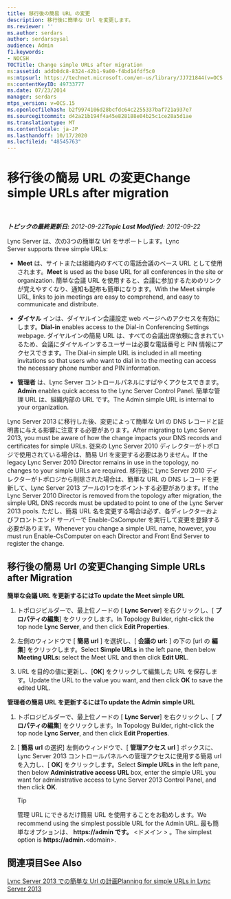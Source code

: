 ```yaml
---
title: 移行後の簡易 URL の変更
description: 移行後に簡単な Url を変更します。
ms.reviewer: ''
ms.author: serdars
author: serdarsoysal
audience: Admin
f1.keywords:
- NOCSH
TOCTitle: Change simple URLs after migration
ms:assetid: addb0dc8-8324-42b1-9a00-f4bd14fdf5c0
ms:mtpsurl: https://technet.microsoft.com/en-us/library/JJ721844(v=OCS.15)
ms:contentKeyID: 49733777
ms.date: 07/23/2014
manager: serdars
mtps_version: v=OCS.15
ms.openlocfilehash: b2f9974106d28bcfdc64c2255337baf721a937e7
ms.sourcegitcommit: d42a21b194f4a45e828188e04b25c1ce28a5d1ae
ms.translationtype: MT
ms.contentlocale: ja-JP
ms.lasthandoff: 10/17/2020
ms.locfileid: "48545763"
---
```

# <a name="change-simple-urls-after-migration"></a><span data-ttu-id="0ccf7-103">移行後の簡易 URL の変更</span><span class="sxs-lookup"><span data-stu-id="0ccf7-103">Change simple URLs after migration</span></span>

<div data-xmlns="http://www.w3.org/1999/xhtml">

<div class="topic" data-xmlns="http://www.w3.org/1999/xhtml" data-msxsl="urn:schemas-microsoft-com:xslt" data-cs="https://msdn.microsoft.com/">

<div data-asp="https://msdn2.microsoft.com/asp">



</div>

<div id="mainSection">

<div id="mainBody">

<span> </span>

<span data-ttu-id="0ccf7-104">_**トピックの最終更新日:** 2012-09-22_</span><span class="sxs-lookup"><span data-stu-id="0ccf7-104">_**Topic Last Modified:** 2012-09-22_</span></span>

<span data-ttu-id="0ccf7-105">Lync Server は、次の3つの簡単な Url をサポートします。</span><span class="sxs-lookup"><span data-stu-id="0ccf7-105">Lync Server supports three simple URLs:</span></span>

  - <span data-ttu-id="0ccf7-106">**Meet** は、サイトまたは組織内のすべての電話会議のベース URL として使用されます。</span><span class="sxs-lookup"><span data-stu-id="0ccf7-106">**Meet** is used as the base URL for all conferences in the site or organization.</span></span> <span data-ttu-id="0ccf7-107">簡単な会議 URL を使用すると、会議に参加するためのリンクが覚えやすくなり、通知も配布も簡単になります。</span><span class="sxs-lookup"><span data-stu-id="0ccf7-107">With the Meet simple URL, links to join meetings are easy to comprehend, and easy to communicate and distribute.</span></span>

  - <span data-ttu-id="0ccf7-108">**ダイヤル** インは、ダイヤルイン会議設定 web ページへのアクセスを有効にします。</span><span class="sxs-lookup"><span data-stu-id="0ccf7-108">**Dial-in** enables access to the Dial-in Conferencing Settings webpage.</span></span> <span data-ttu-id="0ccf7-109">ダイヤルインの簡易 URL は、すべての会議出席依頼に含まれているため、会議にダイヤルインするユーザーは必要な電話番号と PIN 情報にアクセスできます。</span><span class="sxs-lookup"><span data-stu-id="0ccf7-109">The Dial-in simple URL is included in all meeting invitations so that users who want to dial in to the meeting can access the necessary phone number and PIN information.</span></span>

  - <span data-ttu-id="0ccf7-110">**管理者** は、Lync Server コントロールパネルにすばやくアクセスできます。</span><span class="sxs-lookup"><span data-stu-id="0ccf7-110">**Admin** enables quick access to the Lync Server Control Panel.</span></span> <span data-ttu-id="0ccf7-111">簡単な管理 URL は、組織内部の URL です。</span><span class="sxs-lookup"><span data-stu-id="0ccf7-111">The Admin simple URL is internal to your organization.</span></span>

<span data-ttu-id="0ccf7-112">Lync Server 2013 に移行した後、変更によって簡単な Url の DNS レコードと証明書に与える影響に注意する必要があります。</span><span class="sxs-lookup"><span data-stu-id="0ccf7-112">After migrating to Lync Server 2013, you must be aware of how the change impacts your DNS records and certificates for simple URLs.</span></span> <span data-ttu-id="0ccf7-113">従来の Lync Server 2010 ディレクターがトポロジで使用されている場合は、簡易 Url を変更する必要はありません。</span><span class="sxs-lookup"><span data-stu-id="0ccf7-113">If the legacy Lync Server 2010 Director remains in use in the topology, no changes to your simple URLs are required.</span></span> <span data-ttu-id="0ccf7-114">移行後に Lync Server 2010 ディレクターがトポロジから削除された場合は、簡単な URL の DNS レコードを更新して、Lync Server 2013 プールの1つをポイントする必要があります。</span><span class="sxs-lookup"><span data-stu-id="0ccf7-114">If the Lync Server 2010 Director is removed from the topology after migration, the simple URL DNS records must be updated to point to one of the Lync Server 2013 pools.</span></span> <span data-ttu-id="0ccf7-115">ただし、簡易 URL 名を変更する場合は必ず、各ディレクターおよびフロントエンド サーバーで Enable-CsComputer を実行して変更を登録する必要があります。</span><span class="sxs-lookup"><span data-stu-id="0ccf7-115">Whenever you change a simple URL name, however, you must run Enable-CsComputer on each Director and Front End Server to register the change.</span></span>

<div>

## <a name="changing-simple-urls-after-migration"></a><span data-ttu-id="0ccf7-116">移行後の簡易 Url の変更</span><span class="sxs-lookup"><span data-stu-id="0ccf7-116">Changing Simple URLs after Migration</span></span>

<span data-ttu-id="0ccf7-117">**簡単な会議 URL を更新するには**</span><span class="sxs-lookup"><span data-stu-id="0ccf7-117">**To update the Meet simple URL**</span></span>

1.  <span data-ttu-id="0ccf7-118">トポロジビルダーで、最上位ノードの [ **Lync Server**] を右クリックし、[ **プロパティの編集**] をクリックします。</span><span class="sxs-lookup"><span data-stu-id="0ccf7-118">In Topology Builder, right-click the top node **Lync Server**, and then click **Edit Properties**.</span></span>

2.  <span data-ttu-id="0ccf7-119">左側のウィンドウで [ **簡易 url** ] を選択し、[ **会議の url:** ] の下の [url の **編集**] をクリックします。</span><span class="sxs-lookup"><span data-stu-id="0ccf7-119">Select **Simple URLs** in the left pane, then below **Meeting URLs:** select the Meet URL and then click **Edit URL**.</span></span>

3.  <span data-ttu-id="0ccf7-120">URL を目的の値に更新し、[**OK**] をクリックして編集した URL を保存します。</span><span class="sxs-lookup"><span data-stu-id="0ccf7-120">Update the URL to the value you want, and then click **OK** to save the edited URL.</span></span>

<span data-ttu-id="0ccf7-121">**管理者の簡易 URL を更新するには**</span><span class="sxs-lookup"><span data-stu-id="0ccf7-121">**To update the Admin simple URL**</span></span>

1.  <span data-ttu-id="0ccf7-122">トポロジビルダーで、最上位ノードの [ **Lync Server**] を右クリックし、[ **プロパティの編集**] をクリックします。</span><span class="sxs-lookup"><span data-stu-id="0ccf7-122">In Topology Builder, right-click the top node **Lync Server**, and then click **Edit Properties**.</span></span>

2.  <span data-ttu-id="0ccf7-123">[ **簡易 url** の選択] 左側のウィンドウで、[ **管理アクセス url** ] ボックスに、Lync Server 2013 コントロールパネルへの管理アクセスに使用する簡易 url を入力し、[ **OK**] をクリックします。</span><span class="sxs-lookup"><span data-stu-id="0ccf7-123">Select **Simple URLs** in the left pane, then below **Administrative access URL** box, enter the simple URL you want for administrative access to Lync Server 2013 Control Panel, and then click **OK**.</span></span>
    
    <div>
    

    > [!TIP]  
    > <span data-ttu-id="0ccf7-124">管理 URL にできるだけ簡易 URL を使用することをお勧めします。</span><span class="sxs-lookup"><span data-stu-id="0ccf7-124">We recommend using the simplest possible URL for the Admin URL.</span></span> <span data-ttu-id="0ccf7-125">最も簡単なオプションは、 <STRONG> https://admin です。</STRONG> &lt;ドメイン &gt; 。</span><span class="sxs-lookup"><span data-stu-id="0ccf7-125">The simplest option is <STRONG>https://admin.</STRONG>&lt;domain&gt;.</span></span>

    
    </div>

</div>

<div>

## <a name="see-also"></a><span data-ttu-id="0ccf7-126">関連項目</span><span class="sxs-lookup"><span data-stu-id="0ccf7-126">See Also</span></span>


[<span data-ttu-id="0ccf7-127">Lync Server 2013 での簡単な Url の計画</span><span class="sxs-lookup"><span data-stu-id="0ccf7-127">Planning for simple URLs in Lync Server 2013</span></span>](lync-server-2013-planning-for-simple-urls.md)  
  

</div>

</div>

<span> </span>

</div>

</div>

</div>

